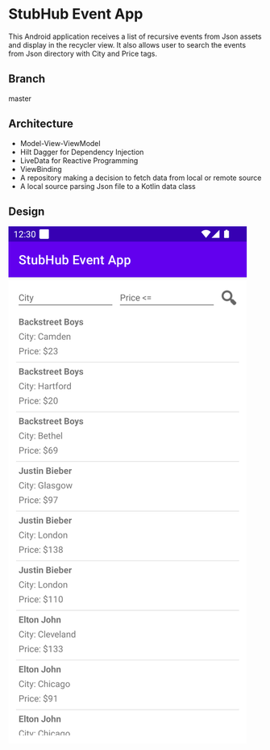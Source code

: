 # StubHub Event App

This Android application receives a list of recursive events from Json assets and display in the recycler view. It also allows user to search the events from Json directory with City and Price tags.

## Branch

master

## Architecture

- Model-View-ViewModel
- Hilt Dagger for Dependency Injection
- LiveData for Reactive Programming
- ViewBinding
- A repository making a decision to fetch data from local or remote source
- A local source parsing Json file to a Kotlin data class

## Design
![alt text](https://github.com/kashifrizwan/stubhub-event-app/blob/master/design.png?raw=true)